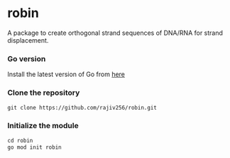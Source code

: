 # robin
A package to create orthogonal strand sequences of DNA/RNA for strand displacement. 

### Go version

Install the latest version of Go from [here](https://golang.org/dl/)

### Clone the repository

```markdown
git clone https://github.com/rajiv256/robin.git
```

### Initialize the module

```markdown 
cd robin
go mod init robin
```